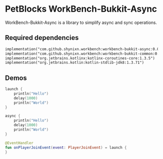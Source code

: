 # PetBlocks WorkBench-Bukkit-Async

WorkBench-Bukkit-Async is a library to simplify async and sync operations. 

## Required dependencies

```xml
implementation("com.github.shynixn.workbench:workbench-bukkit-async:0.0.+")
implementation("com.github.shynixn.workbench:workbench-bukkit-common:0.0.+")
implementation("org.jetbrains.kotlinx:kotlinx-coroutines-core:1.3.5")
implementation("org.jetbrains.kotlin:kotlin-stdlib-jdk8:1.3.71")
```

## Demos

```kotlin
launch {
    println("Hello")
    delay(1000)
    println("World")
}
```

```kotlin
async {
    println("Hello")
    delay(1000)
    println("World")
}
```

```kotlin
@EventHandler
fun onPlayerJoinEvent(event: PlayerJoinEvent) = launch {
}
```

    